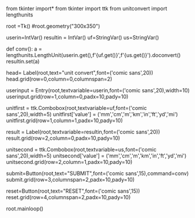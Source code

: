 from tkinter import*
from tkinter import ttk
from unitconvert import lengthunits

root =Tk()
#root.geometry("300x350")

userin=IntVar()
resultin = IntVar()
uf=StringVar()
us=StringVar()

def conv():
	a = lengthunits.LengthUnit(userin.get(),f'{uf.get()}',f'{us.get()}').doconvert()
	resultin.set(a)

head= Label(root,text="unit convert",font=('comic sans',20))
head.grid(row=0,column=0,columnspan=2)


userinput = Entry(root,textvariable=userin,font=('comic sans',20),width=10)
userinput.grid(row=1,column=0,padx=10,pady=10)

unitfirst = ttk.Combobox(root,textvariable=uf,font=('comic sans',20),width=5)
unitfirst['value'] = ('mm','cm','m','km','in','ft','yd','mi')
unitfirst.grid(row=1,column=1,padx=10,pady=10)

result = Label(root,textvariable=resultin,font=('comic sans',20))
result.grid(row=2,column=0,padx=10,pady=10)

unitsecond = ttk.Combobox(root,textvariable=us,font=('comic sans',20),width=5)
unitsecond['value'] = ('mm','cm','m','km','in','ft','yd','mi')
unitsecond.grid(row=2,column=1,padx=10,pady=10)

submit=Button(root,text="SUBMIT",font=('comic sans',15),command=conv)
submit.grid(row=3,columnspan=2,padx=10,pady=10)

reset=Button(root,text="RESET",font=('comic sans',15))
reset.grid(row=4,columnspan=2,padx=10,pady=10)


root.mainloop()
